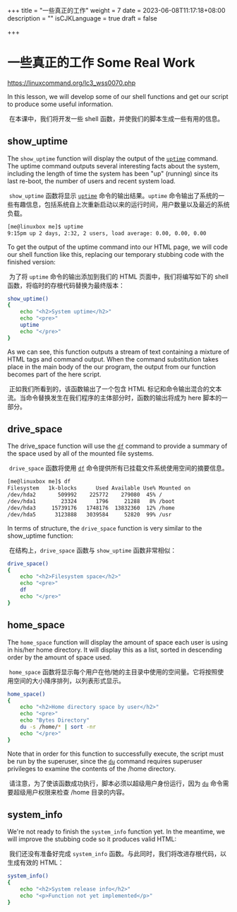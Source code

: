 +++
title = "一些真正的工作"
weight = 7
date = 2023-06-08T11:17:18+08:00
description = ""
isCJKLanguage = true
draft = false

+++

# 一些真正的工作 Some Real Work

https://linuxcommand.org/lc3_wss0070.php

In this lesson, we will develop some of our shell functions and get our script to produce some useful information.

​	在本课中，我们将开发一些 shell 函数，并使我们的脚本生成一些有用的信息。

## show_uptime

The `show_uptime` function will display the output of the [`uptime`](https://linuxcommand.org/lc3_man_pages/uptime1.html) command. The uptime command outputs several interesting facts about the system, including the length of time the system has been "up" (running) since its last re-boot, the number of users and recent system load.

​	`show_uptime` 函数将显示 [`uptime`](https://linuxcommand.org/lc3_man_pages/uptime1.html) 命令的输出结果。`uptime` 命令输出了系统的一些有趣信息，包括系统自上次重新启动以来的运行时间，用户数量以及最近的系统负载。

```bash
[me@linuxbox me]$ uptime
9:15pm up 2 days, 2:32, 2 users, load average: 0.00, 0.00, 0.00
```

To get the output of the uptime command into our HTML page, we will code our shell function like this, replacing our temporary stubbing code with the finished version:

​	为了将 `uptime` 命令的输出添加到我们的 HTML 页面中，我们将编写如下的 shell 函数，将临时的存根代码替换为最终版本：

```bash
show_uptime()
{
    echo "<h2>System uptime</h2>"
    echo "<pre>"
    uptime
    echo "</pre>"
}
```

As we can see, this function outputs a stream of text containing a mixture of HTML tags and command output. When the command substitution takes place in the main body of the our program, the output from our function becomes part of the here script.

​	正如我们所看到的，该函数输出了一个包含 HTML 标记和命令输出混合的文本流。当命令替换发生在我们程序的主体部分时，函数的输出将成为 here 脚本的一部分。

## drive_space

The drive_space function will use the [`df`](https://linuxcommand.org/lc3_man_pages/df1.html) command to provide a summary of the space used by all of the mounted file systems.

​	`drive_space` 函数将使用 [`df`](https://linuxcommand.org/lc3_man_pages/df1.html) 命令提供所有已挂载文件系统使用空间的摘要信息。

```bash
[me@linuxbox me]$ df
Filesystem   1k-blocks      Used Available Use% Mounted on
/dev/hda2       509992    225772    279080  45% /
/dev/hda1        23324      1796     21288   8% /boot
/dev/hda3     15739176   1748176  13832360  12% /home
/dev/hda5      3123888   3039584     52820  99% /usr
```

In terms of structure, the `drive_space` function is very similar to the show_uptime function:

​	在结构上，`drive_space` 函数与 `show_uptime` 函数非常相似：

```bash
drive_space()
{
    echo "<h2>Filesystem space</h2>"
    echo "<pre>"
    df
    echo "</pre>"
}
```



## home_space

The `home_space` function will display the amount of space each user is using in his/her home directory. It will display this as a list, sorted in descending order by the amount of space used.

​	`home_space` 函数将显示每个用户在他/她的主目录中使用的空间量。它将按照使用空间的大小降序排列，以列表形式显示。

```bash
home_space()
{
    echo "<h2>Home directory space by user</h2>"
    echo "<pre>"
    echo "Bytes Directory"
    du -s /home/* | sort -nr
    echo "</pre>"
}
```

Note that in order for this function to successfully execute, the script must be run by the superuser, since the [`du`](https://linuxcommand.org/lc3_man_pages/du1.html) command requires superuser privileges to examine the contents of the /home directory.

​	请注意，为了使该函数成功执行，脚本必须以超级用户身份运行，因为 [`du`](https://linuxcommand.org/lc3_man_pages/du1.html) 命令需要超级用户权限来检查 /home 目录的内容。

## system_info

We're not ready to finish the `system_info` function yet. In the meantime, we will improve the stubbing code so it produces valid HTML:

​	我们还没有准备好完成 `system_info` 函数。与此同时，我们将改进存根代码，以生成有效的 HTML：

```bash
system_info()
{
    echo "<h2>System release info</h2>"
    echo "<p>Function not yet implemented</p>"
}
```

